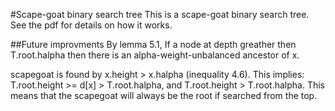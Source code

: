 #Scape-goat binary search tree 
This is a scape-goat binary search tree. See the pdf for details on how it works. 


##Future improvments 
By lemma 5.1, If a node at depth greather then T.root.halpha then there is an alpha-weight-unbalanced ancestor of x. 

scapegoat is found by x.height > x.halpha (inequality 4.6). This implies: T.root.height >= d[x] > T.root.halpha, and T.root.height > T.root.halpha. 
This means that the scapegoat will always be the root if searched from the top. 